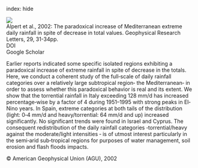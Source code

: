index: hide

<div class="Citation">
    <div class="Citation-thumb CitationThumb-linked"  data-href="https://doi.org/10.1029/2001gl013554">
      <img src="https://static.claimspace.cloud/climate-study-static/refs/thumbs/14/Alpert_et_al_2002-thumb.png" />
    </div>

  <div class="Citation-body">
    <div class="Citation-text">Alpert et al., 2002: The paradoxical increase of Mediterranean extreme daily rainfall in spite of decrease in total values. <span class="Article-journal">Geophysical Research Letters, </span><span class="Article-volume">29, </span>31-34pp.</div>
    <div class="Citation-links">
      <div class="CitationLink" data-href="https://doi.org/10.1029/2001gl013554">
        <div class="CitationLink-icon CitationLink-Doi"></div>
        <div class="CitationLink-text">DOI</div>
      </div>
      <div class="CitationLink" data-href="https://scholar.google.com/scholar?q=10.1029/2001gl013554">
        <div class="CitationLink-icon CitationLink-Scholar"></div>
        <div class="CitationLink-text">Google Scholar</div>
      </div>
    </div>
  </div>
</div>

Earlier reports indicated some specific isolated regions exhibiting a paradoxical increase of extreme rainfall in spite of decrease in the totals. Here, we conduct a coherent study of the full‐scale of daily rainfall categories over a relatively large subtropical region‐ the Mediterranean‐ in order to assess whether this paradoxical behavior is real and its extent. We show that the torrential rainfall in Italy exceeding 128 mm/d has increased percentage‐wise by a factor of 4 during 1951–1995 with strong peaks in El‐Nino years. In Spain, extreme categories at both tails of the distribution (light: 0‐4 mm/d and heavy/torrential: 64 mm/d and up) increased significantly. No significant trends were found in Israel and Cyprus. The consequent redistribution of the daily rainfall categories ‐torrential/heavy against the moderate/light intensities ‐ is of utmost interest particularly in the semi‐arid sub‐tropical regions for purposes of water management, soil erosion and flash floods impacts.

<div class="Citation-copy">
&copy; American Geophysical Union (AGU), 2002
</div>